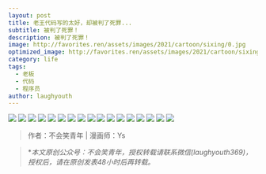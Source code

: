 ```yaml
---
layout: post
title: 老王代码写的太好，却被判了死罪...
subtitle: 被判了死罪！
description: 被判了死罪！
image: http://favorites.ren/assets/images/2021/cartoon/sixing/0.jpg
optimized_image: http://favorites.ren/assets/images/2021/cartoon/sixing/0.jpg
category: life
tags:
  - 老板
  - 代码
  - 程序员
author: laughyouth
---
```


![](http://favorites.ren/assets/images/2021/cartoon/sixing/640.jpg)
![](http://favorites.ren/assets/images/2021/cartoon/sixing/640-1.jpg)
![](http://favorites.ren/assets/images/2021/cartoon/sixing/640-2.jpg)
![](http://favorites.ren/assets/images/2021/cartoon/sixing/640-3.jpg)
![](http://favorites.ren/assets/images/2021/cartoon/sixing/640-4.jpg)
![](http://favorites.ren/assets/images/2021/cartoon/sixing/640-5.jpg)
![](http://favorites.ren/assets/images/2021/cartoon/sixing/640-6.jpg)
![](http://favorites.ren/assets/images/2021/cartoon/sixing/640-7.jpg)
![](http://favorites.ren/assets/images/2021/cartoon/sixing/640-8.jpg)
![](http://favorites.ren/assets/images/2021/cartoon/sixing/640-9.jpg)
![](http://favorites.ren/assets/images/2021/cartoon/sixing/640-10.jpg)
![](http://favorites.ren/assets/images/2021/cartoon/sixing/640-11.jpg)
![](http://favorites.ren/assets/images/2021/cartoon/sixing/640-12.jpg)
![](http://favorites.ren/assets/images/2021/cartoon/sixing/640-13.jpg)
![](http://favorites.ren/assets/images/2021/cartoon/sixing/640-14.jpg)
![](http://favorites.ren/assets/images/2021/cartoon/sixing/640-15.jpg)
![](http://favorites.ren/assets/images/2021/cartoon/sixing/640-16.jpg)


>作者：不会笑青年 | 漫画师：Ys

>**本文原创公众号：不会笑青年，授权转载请联系微信(laughyouth369)，授权后，请在原创发表48小时后再转载。*